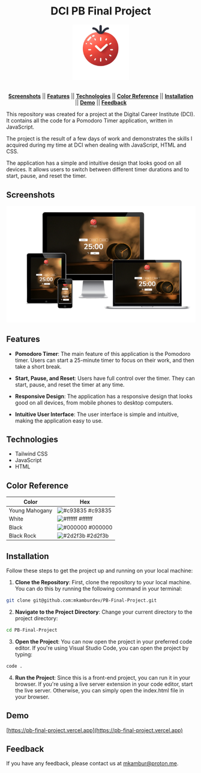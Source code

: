 <div align="center">

# DCI PB Final Project

</div>

<div align="center">
<img src ="./public/images/logo.png" width="150px" alt="PB Final Project">
</div>

<br />

<div align="center">
  
[**Screenshots**](#screenshots) || [**Features**](#features) || [**Technologies**](#technologies) || [**Color Reference**](#color-reference) || [**Installation**](#installation) || [**Demo**](#demo) || [**Feedback**](#Feedback)

</div>

This repository was created for a project at the Digital Career Institute (DCI). It contains all the code for a Pomodoro Timer application, written in JavaScript.

The project is the result of a few days of work and demonstrates the skills I acquired during my time at DCI when dealing with JavaScript, HTML and CSS.

The application has a simple and intuitive design that looks good on all devices. It allows users to switch between different timer durations and to start, pause, and reset the timer.

## Screenshots


<img src ="./public/images/responsive.png" width="800px" alt="Project Screenshot">

## Features

- **Pomodoro Timer**: The main feature of this application is the Pomodoro timer. Users can start a 25-minute timer to focus on their work, and then take a short break.

- **Start, Pause, and Reset**: Users have full control over the timer. They can start, pause, and reset the timer at any time.

- **Responsive Design**: The application has a responsive design that looks good on all devices, from mobile phones to desktop computers.

- **Intuitive User Interface**: The user interface is simple and intuitive, making the application easy to use.

## Technologies

- Tailwind CSS
- JavaScript
- HTML

## Color Reference

| Color       | Hex                                                              |
| ---------- | ---------------------------------------------------------------- |
| Young Mahogany | ![#c93835](https://via.placeholder.com/10/c93835?text=+) #c93835 |
| White | ![#ffffff](https://via.placeholder.com/10/ffffff?text=+) #ffffff |
| Black | ![#000000](https://via.placeholder.com/10/000000?text=+) #000000 |
| Black Rock | ![#2d2f3b](https://via.placeholder.com/10/2d2f3b?text=+) #2d2f3b |

## Installation

Follow these steps to get the project up and running on your local machine:

1. **Clone the Repository**: First, clone the repository to your local machine. You can do this by running the following command in your terminal:

```bash
git clone git@github.com:mkamburdev/PB-Final-Project.git
```
2. **Navigate to the Project Directory**: Change your current directory to the project directory:

```bash
cd PB-Final-Project
```

3. **Open the Project**: You can now open the project in your preferred code editor. If you're using Visual Studio Code, you can open the project by typing:

```bash
code .
```

4. **Run the Project**: Since this is a front-end project, you can run it in your browser. If you're using a live server extension in your code editor, start the live server. Otherwise, you can simply open the index.html file in your browser.
  
## Demo

[https://pb-final-project.vercel.app](https://pb-final-project.vercel.app)

  
## Feedback

If you have any feedback, please contact us at mkambur@proton.me.